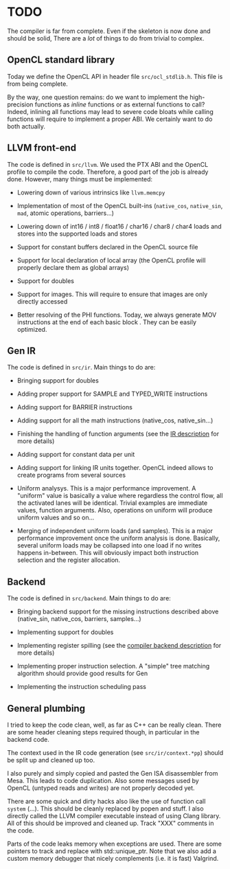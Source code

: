 TODO
====

The compiler is far from complete. Even if the skeleton is now done and should
be solid, There are a _lot_ of things to do from trivial to complex.

OpenCL standard library
-----------------------

Today we define the OpenCL API in header file `src/ocl_stdlib.h`. This file is
from being complete.

By the way, one question remains: do we want to implement
the high-precision functions as _inline_ functions or as external functions to
call? Indeed, inlining all functions may lead to severe code bloats while
calling functions will require to implement a proper ABI. We certainly want to
do both actually.

LLVM front-end
--------------

The code is defined in `src/llvm`.  We used the PTX ABI and the OpenCL profile
to compile the code. Therefore, a good part of the job is already done. However,
many things must be implemented:

- Lowering down of various intrinsics like `llvm.memcpy`

- Implementation of most of the OpenCL built-ins (`native_cos`, `native_sin`,
  `mad`, atomic operations, barriers...)

- Lowering down of int16 / int8 / float16 / char16 / char8 / char4 loads and
  stores into the supported loads and stores

- Support for constant buffers declared in the OpenCL source file

- Support for local declaration of local array (the OpenCL profile will properly
  declare them as global arrays)

- Support for doubles

- Support for images. This will require to ensure that images are only directly
  accessed

- Better resolving of the PHI functions. Today, we always generate MOV
  instructions at the end of each basic block . They can be easily optimized.

Gen IR
------

The code is defined in `src/ir`. Main things to do are:

- Bringing support for doubles

- Adding proper support for SAMPLE and TYPED_WRITE instructions

- Adding support for BARRIER instructions

- Adding support for all the math instructions (native_cos, native_sin...)

- Finishing the handling of function arguments (see the [IR
  description](gen_ir.html) for more details)

- Adding support for constant data per unit

- Adding support for linking IR units together. OpenCL indeed allows to create
  programs from several sources

- Uniform analysys. This is a major performance improvement. A "uniform" value
  is basically a value where regardless the control flow, all the activated
  lanes will be identical. Trivial examples are immediate values, function
  arguments. Also, operations on uniform will produce uniform values and so
  on...

- Merging of independent uniform loads (and samples). This is a major
  performance improvement once the uniform analysis is done. Basically, several
  uniform loads may be collapsed into one load if no writes happens in-between.
  This will obviously impact both instruction selection and the register
  allocation.

Backend
-------

The code is defined in `src/backend`. Main things to do are:

- Bringing backend support for the missing instructions described above
  (native_sin, native_cos, barriers, samples...)

- Implementing support for doubles

- Implementing register spilling (see the [compiler backend
  description](./compiler_backend.html) for more details)

- Implementing proper instruction selection. A "simple" tree matching algorithm
  should provide good results for Gen

- Implementing the instruction scheduling pass

General plumbing
------------------

I tried to keep the code clean, well, as far as C++ can be really clean. There
are some header cleaning steps required though, in particular in the backend
code.

The context used in the IR code generation (see `src/ir/context.*pp`) should be
split up and cleaned up too.

I also purely and simply copied and pasted the Gen ISA disassembler from Mesa.
This leads to code duplication. Also some messages used by OpenCL (untyped reads
and writes) are not properly decoded yet.

There are some quick and dirty hacks also like the use of function call `system`
(...). This should be cleanly replaced by popen and stuff. I also directly
called the LLVM compiler executable instead of using Clang library. All of this
should be improved and cleaned up. Track "XXX" comments in the code.

Parts of the code leaks memory when exceptions are used. There are some pointers
to track and replace with std::unique_ptr. Note that we also add a custom memory
debugger that nicely complements (i.e. it is fast) Valgrind.

